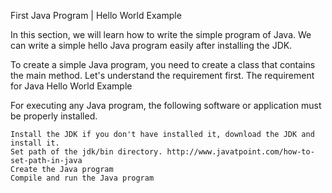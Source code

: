 First Java Program | Hello World Example

In this section, we will learn how to write the simple program of Java. We can write a simple hello Java program easily after installing the JDK.

To create a simple Java program, you need to create a class that contains the main method. Let's understand the requirement first.
The requirement for Java Hello World Example

For executing any Java program, the following software or application must be properly installed.

    Install the JDK if you don't have installed it, download the JDK and install it.
    Set path of the jdk/bin directory. http://www.javatpoint.com/how-to-set-path-in-java
    Create the Java program
    Compile and run the Java program

